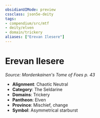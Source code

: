 ```yaml
---
obsidianUIMode: preview
cssclass: json5e-deity
tags:
- compendium/src/mtf
- deity/elven
- domain/trickery
aliases: ["Erevan Ilesere"]
---
```

# Erevan Ilesere
*Source: Mordenkainen's Tome of Foes p. 43* 

- **Alignment**: Chaotic Neutral
- **Category**: The Seldarine
- **Domains**: Trickery
- **Pantheon**: Elven
- **Province**: Mischief, change
- **Symbol**: Asymmetrical starburst